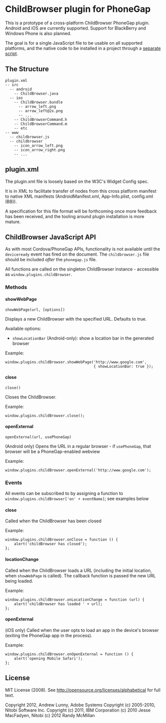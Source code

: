 # ChildBrowser plugin for PhoneGap

This is a prototype of a cross-platform ChildBrowser PhoneGap plugin. Android
and iOS are currently supported. Support for BlackBerry and Windows Phone is
also planned.

The goal is for a single JavaScript file to be usable on all supported
platforms, and the native code to be installed in a project through a [separate
script](http://github.com/alunny/pluginstall).

## The Structure

    plugin.xml
    -- src
      -- android
        -- ChildBrowser.java
      -- ios
        -- ChildBrowser.bundle
          -- arrow_left.png
          -- arrow_left@2x.png
          -- ...
        -- ChildBrowserCommand.h
        -- ChildBrowserCommand.m
        -- etc
    -- www
      -- childbrowser.js
      -- childbrowser
        -- icon_arrow_left.png
        -- icon_arrow_right.png
        -- ...

## plugin.xml

The plugin.xml file is loosely based on the W3C's Widget Config spec.

It is in XML to facilitate transfer of nodes from this cross platform manifest
to native XML manifests (AndroidManifest.xml, App-Info.plist, config.xml (BB)).

A specification for this file format will be forthcoming once more feedback
has been received, and the tooling around plugin installation is more mature. 

## ChildBrowser JavaScript API

As with most Cordova/PhoneGap APIs, functionality is not available until the
`deviceready` event has fired on the document. The `childbrowser.js` file
should be included _after_ the `phonegap.js` file.

All functions are called on the singleton ChildBrowser instance - accessible
as `window.plugins.childBrowser`.

### Methods

#### showWebPage

    showWebPage(url, [options])

Displays a new ChildBrowser with the specified URL. Defaults to true.

Available options:

* `showLocationBar` (Android-only): show a location bar in the generated browser

Example:

    window.plugins.childBrowser.showWebPage('http://www.google.com',
                                            { showLocationBar: true });

#### close

    close()

Closes the ChildBrowser.

Example:

    window.plugins.childBrowser.close();

#### openExternal

    openExternal(url, usePhoneGap)

(Android only) Opens the URL in a regular browser - if `usePhoneGap`, that
browser will be a PhoneGap-enabled webview

Example:

    window.plugins.childBrowser.openExternal('http://www.google.com');

### Events

All events can be subscribed to by assigning a function to
`window.plugins.childBrowser['on' + eventName]`; see examples below

#### close

Called when the ChildBrowser has been closed

Example:

    window.plugins.childBrowser.onClose = function () {
        alert('childBrowser has closed');
    };

#### locationChange

Called when the ChildBrowser loads a URL (including the initial location, when
`showWebPage` is called). The callback function is passed the new URL being
loaded.

Example:

    window.plugins.childBrowser.onLocationChange = function (url) {
        alert('childBrowser has loaded ' + url);
    };

#### openExternal

(iOS only) Called when the user opts to load an app in the device's browser
(exiting the PhoneGap app in the process).

Example:

    window.plugins.childBrowser.onOpenExternal = function () {
        alert('opening Mobile Safari');
    };

## License

MIT License (2008). See http://opensource.org/licenses/alphabetical for full text.

Copyright 2012, Andrew Lunny, Adobe Systems
Copyright (c) 2005-2010, Nitobi Software Inc.
Copyright (c) 2011, IBM Corporation
(c) 2010 Jesse MacFadyen, Nitobi
(c) 2012 Randy McMillan
